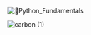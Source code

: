 ![🐍Python_Fundamentals](https://github.com/user-attachments/assets/e949705a-a9a0-49ed-a13b-444da32164c3)

![carbon (1)](https://github.com/user-attachments/assets/da1144c3-8d45-4af0-bbe1-3db7efdef961)
